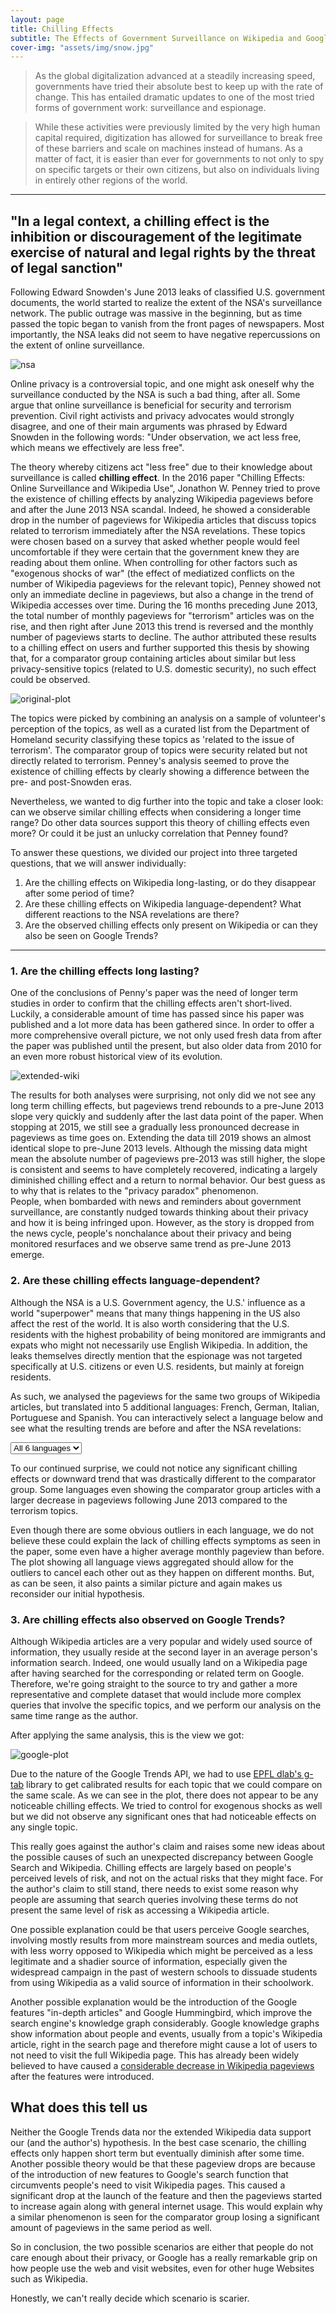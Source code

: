 ```yaml
---
layout: page
title: Chilling Effects
subtitle: The Effects of Government Surveillance on Wikipedia and Google
cover-img: "assets/img/snow.jpg"
---
```

> As the global digitalization advanced at a steadily increasing speed, governments have tried their absolute best to keep up with the rate of change.
This has entailed dramatic updates to one of the most tried forms of government work: surveillance and espionage.  

> While these activities were previously limited by the very high human capital required, digitization has allowed for surveillance to break free of these barriers and scale on machines instead of humans.
As a matter of fact, it is easier than ever for governments to not only to spy on specific targets or their own citizens, but also on individuals living in entirely other regions of the world.


-----------------------
## "In a legal context, a chilling effect is the inhibition or discouragement of the legitimate exercise of natural and legal rights by the threat of legal sanction"
Following Edward Snowden's June 2013 leaks of classified U.S. government documents, the world started to realize the extent of the NSA's surveillance network.
The public outrage was massive in the beginning, but as time passed the topic began to vanish from the front pages of newspapers.
Most importantly, the NSA leaks did not seem to have negative repercussions on the extent of online surveillance.

![nsa](assets/img/nsa.jpeg)

Online privacy is a controversial topic, and one might ask oneself why the surveillance conducted by the NSA is such a bad thing, after all.
Some argue that online surveillance is beneficial for security and terrorism prevention.
Civil right activists and privacy advocates would strongly disagree, and one of their main arguments was phrased by Edward Snowden in the following words: "Under observation, we act less free, which means we effectively are less free".

The theory whereby citizens act "less free" due to their knowledge about surveillance is called **chilling effect**.
In the 2016 paper "Chilling Effects: Online Surveillance and Wikipedia Use", Jonathon W. Penney tried to prove the existence of chilling effects by analyzing Wikipedia pageviews before and after the June 2013 NSA scandal.
Indeed, he showed a considerable drop in the number of pageviews for Wikipedia articles that discuss topics related to terrorism immediately after the NSA revelations.
These topics were chosen based on a survey that asked whether people would feel uncomfortable if they were certain that the government knew they are reading about them online.
When controlling for other factors such as "exogenous shocks of war" (the effect of mediatized conflicts on the number of Wikipedia pageviews for the relevant topic), Penney showed not only an immediate decline in pageviews, but also a change in the trend of Wikipedia accesses over time.
During the 16 months preceding June 2013, the total number of monthly pageviews for "terrorism" articles was on the rise, and then right after June 2013 this trend is reversed and the monthly number of pageviews starts to decline.
The author attributed these results to a chilling effect on users and further supported this thesis by showing that, for a comparator group containing articles about similar but less privacy-sensitive topics (related to U.S. domestic security), no such effect could be observed.

![original-plot](assets/img/paper-plot-4a.png)

The topics were picked by combining an analysis on a sample of volunteer's perception of the topics, as well as a curated list from the Department of Homeland security classifying these topics as 'related to the issue of terrorism'.
The comparator group of topics were security related but not directly related to terrorism.
Penney's analysis seemed to prove the existence of chilling effects by clearly showing a difference between the pre- and post-Snowden eras.

Nevertheless, we wanted to dig further into the topic and take a closer look: can we observe similar chilling effects when considering a longer time range? Do other data sources support this theory of chilling effects even more? Or could it be just an unlucky correlation that Penney found?

To answer these questions, we divided our project into three targeted questions, that we will answer individually:

1. Are the chilling effects on Wikipedia long-lasting, or do they disappear after some period of time?
2. Are these chilling effects on Wikipedia language-dependent? What different reactions to the NSA revelations are there?
3. Are the observed chilling effects only present on Wikipedia or can they also be seen on Google Trends?


-----------------------
### 1. Are the chilling effects long lasting?
One of the conclusions of Penny's paper was the need of longer term studies in order to confirm that the chilling effects aren't short-lived.
Luckily, a considerable amount of time has passed since his paper was published and a lot more data has been gathered since.
In order to offer a more comprehensive overall picture, we not only used fresh data from after the paper was published until the present, but also older data from 2010 for an even more robust historical view of its evolution. 

<!-- NOT SURE IF THIS PART IS RELEVANT -->

<!-- However, it is important to point out that our data is not perfect and does present some anomalies.
Most notably, the API that we used combined data from two different data sources, the official Wikimedia API (starting in 2016) and another website for legacy data.
In fact, a lot of articles show 0 pageviews for some days before 2016, which even with chilling effects would not be realistic. -->

<!-- ![missing-wiki](assets/img/missing-data-wiki.png) -->

<!--We can see a considerable spike in the amount of missing data during the period between month 55 and 60.
Accordingly, we decided to disregard these months in our regression analysis to avoid biasing the results.
Our analysis will also be two fold, one until the end of 2015 and another untill 2019, this is to take into account the change in API and the possibility of inconsistent data. -->

<!---
<html><head>
    <style>
body {
    margin-left: auto;
    margin-right: auto;
}
.dropdown-wrapper > div {
    border: 1px solid;
}

.dropdown-wrapper-child {
    margin: auto;
    display: flex;
}

.dropdown-wrapper-child div {
    flex-grow: 1;
    width: 0;
}

.dropdown-wrapper {
    display: inline-block;
}
    </style>

</head><body><div class="dropdown-wrapper">
    <select class="dropdown-wrapper-child" id="ProjectsDropdown">
        <option value="assets/html/sample_plot.html">Sample1</option>
        <option value="assets/html/sample_plot.html">Sample1</option>
        <option value="assets/html/sample_plot.html">Sample1</option>
        <option value="assets/html/sample_plot.html">Sample1</option>
        <option value="assets/html/sample_plot.html">Sample1</option>
        <option value="assets/html/sample_plot.html">Sample1</option>
    </select>
</div>
 <object id="plot" style="height: 450pt;width: 100%;" type="text/html" data="assets/html/sample_plot.html" ></object>

<script>
    function loadProjectPlot() {
        var plot = document.getElementById("plot");
        plot.data = this.value;
        return false;
    }
document.getElementById("ProjectsDropdown").onchange = loadProjectPlot;
</script>

</body></html>
-->

![extended-wiki](assets/img/extended-wiki.png)

The results for both analyses were surprising, not only did we not see any long term chilling effects, but pageviews trend rebounds to a pre-June 2013 slope very quickly and suddenly after the last data point of the paper.
When stopping at 2015, we still see a gradually less pronounced decrease in pageviews as time goes on. Extending the data till 2019 shows an almost identical slope to pre-June 2013 levels. Although the missing data might mean the absolute number of pageviews pre-2013 was still higher, the slope is consistent and seems to have completely recovered, indicating a largely diminished chilling effect and a return to normal behavior.
Our best guess as to why that is relates to the "privacy paradox" phenomenon.  
People, when bombarded with news and reminders about government surveillance, are constantly nudged towards thinking about their privacy and how it is being infringed upon.
However, as the story is dropped from the news cycle, people's nonchalance about their privacy and being monitored resurfaces and we observe same trend as pre-June 2013 emerge.


### 2. Are these chilling effects language-dependent?
Although the NSA is a U.S. Government agency, the U.S.' influence as a world "superpower" means that many things happening in the US also affect the rest of the world.
It is also worth considering that the U.S. residents with the highest probability of being monitored are immigrants and expats who might not necessarily use English Wikipedia.
In addition, the leaks themselves directly mention that the espionage was not targeted specifically at U.S. citizens or even U.S. residents, but mainly at foreign residents.

As such, we analysed the pageviews for the same two groups of Wikipedia articles, but translated into 5 additional languages: French, German, Italian, Portuguese and Spanish.
You can interactively select a language below and see what the resulting trends are before and after the NSA revelations:
<html>
    <head>
        <style>
            body {
                margin-left: auto;
                margin-right: auto;
            }
            .dropdown-wrapper > div {
                border: 1px solid;
            }
            .dropdown-wrapper-child {
                margin: auto;
                display: flex;
            }
            .dropdown-wrapper-child div {
                flex-grow: 1;
                width: 0;
            }
            .dropdown-wrapper {
                display: inline-block;
            }
        </style>
    </head>
    <body>
        <div class="dropdown-wrapper">
            <select class="dropdown-wrapper-child" id="ProjectsDropdown">
                <option value="assets/interactive_plots/wiki_all.html">All 6 languages</option>
                <option value="assets/interactive_plots/wiki_en.html">English</option>
                <option value="assets/interactive_plots/wiki_fr.html">French</option>
                <option value="assets/interactive_plots/wiki_de.html">German</option>
                <option value="assets/interactive_plots/wiki_it.html">Italian</option>
                <option value="assets/interactive_plots/wiki_pt.html">Portuguese</option>
                <option value="assets/interactive_plots/wiki_es.html">Spanish</option>
            </select>
        </div>
        <object id="plot" style="height: 450pt;width: 100%;" type="text/html" data="assets/html/sample_plot.html" ></object>
        <script>
            function loadProjectPlot() {
                var plot = document.getElementById("plot");
                plot.data = this.value;
                return false;
            }
            document.getElementById("ProjectsDropdown").onchange = loadProjectPlot;
        </script>
    </body>
</html>

<!-- REDO THIS PART ONCE RESULTS ARE UPDATED -->

To our continued surprise, we could not notice any significant chilling effects or downward trend that was drastically different to the comparator group. Some languages even showing the comparator group articles with a larger decrease in pageviews following June 2013 compared to the terrorism topics.   

Even though there are some obvious outliers in each language, we do not believe these could explain the lack of chilling effects symptoms as seen in the paper, some even have a higher average monthly pageview than before. The plot showing all language views aggregated should allow for the outliers to cancel each other out as they happen on different months. But, as can be seen, it also paints a similar picture and again makes us reconsider our initial hypothesis.


###  3. Are chilling effects also observed on Google Trends?
Although Wikipedia articles are a very popular and widely used source of information, they usually reside at the second layer in an average person's information search.
Indeed, one would usually land on a Wikipedia page after having searched for the corresponding or related term on Google.
Therefore, we're going straight to the source to try and gather a more representative and complete dataset that would include more complex queries that involve the specific topics, and we perform our analysis on the same time range as the author.

After applying the same analysis, this is the view we got:

![google-plot](assets/img/google-plot.png)

<!---
 <object id="plot" style="height: 450pt;width: 100%;" type="text/html" data="assets/html/sample_plot.html" ></object>
-->

<!-- POTENTIALLY REDO THIS AFTER NEW RESULTS -->

Due to the nature of the Google Trends API, we had to use [EPFL dlab's g-tab](https://github.com/epfl-dlab/GoogleTrendsAnchorBank) library to get calibrated results for each topic that we could compare on the same scale.
As we can see in the plot, there does not appear to be any noticeable chilling effects.
We tried to control for exogenous shocks as well but we did not observe any significant ones that had noticeable effects on any single topic.

This really goes against the author's claim and raises some new ideas about the possible causes of such an unexpected discrepancy between Google Search and Wikipedia.
Chilling effects are largely based on people's perceived levels of risk, and not on the actual risks that they might face.
For the author's claim to still stand, there needs to exist some reason why people are assuming that search queries involving these terms do not present the same level of risk as accessing a Wikipedia article.
<!-- I'm not sure I like this part, it's not really relevant and Wikipedia is a reliable source, teachers just don't want people to copy things without checking them -->
One possible explanation could be that users perceive Google searches, involving mostly results from more mainstream sources and media outlets, with less worry  opposed to Wikipedia which might be perceived as a less legitimate and a shadier source of information, especially given the widespread campaign in the past of western schools to dissuade students from using Wikipedia as a valid source of information in their schoolwork.

Another possible explanation would be the introduction of the Google features "in-depth articles" and Google Hummingbird, which improve the search engine's knowledge graph considerably.
Google knowledge graphs show information about people and events, usually from a topic's Wikipedia article, right in the search page and therefore might cause a lot of users to not need to visit the full Wikipedia page.
This has already been widely believed to have caused a [considerable decrease in Wikipedia pageviews](https://www.theregister.com/2014/01/13/google_stabs_wikipedia_in_the_front) after the features were introduced.



## What does this tell us
Neither the Google Trends data nor the extended Wikipedia data support our (and the author's) hypothesis.
In the best case scenario, the chilling effects only happen short term but eventually diminish after some time.
Another possible theory would be that these pageview drops are because of the introduction of new features to Google's search function that circumvents people's need to visit Wikipedia pages.
This caused a significant drop at the launch of the feature and then the pageviews started to increase again along with general internet usage. 
This would explain why a similar phenomenon is seen for the comparator group losing a significant amount of pageviews in the same period as well.

So in conclusion, the two possible scenarios are either that people do not care enough about their privacy, or Google has a really remarkable grip on how people use the web and visit websites, even for other huge Websites such as Wikipedia.   

Honestly, we can't really decide which scenario is scarier.
